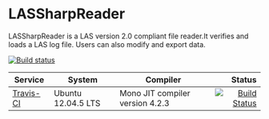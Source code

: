 # LASSharpReader
LASSharpReader is a LAS version 2.0 compliant file reader.It verifies and loads a LAS log file. Users can also modify and export data.

[![Build status](https://ci.appveyor.com/api/projects/status/fw05eg3p0pst51ep?svg=true)](https://ci.appveyor.com/project/killerasus/lassharpreader)

| Service | System | Compiler | Status |
| ------- | ------ | -------- | -----: |
|[Travis-CI](https://travis-ci.org/killerasus/LASSharpReader)| Ubuntu 12.04.5 LTS | Mono JIT compiler version 4.2.3 | [![Build Status](https://travis-ci.org/killerasus/LASSharpReader.svg?branch=master)](https://travis-ci.org/killerasus/LASSharpReader) |

